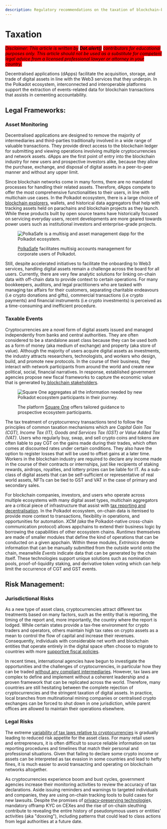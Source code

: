 ```yaml
---
description: Regulatory recommendations on the taxation of blockchain-based transactions.
---
```


# Taxation

_<mark style="background-color:red;">Disclaimer: This article is written by</mark> <mark style="background-color:red;"></mark><mark style="background-color:red;">**Dot.alert()**</mark> <mark style="background-color:red;"></mark><mark style="background-color:red;">contributors for educational purposes only. This article should not be used as a substitute for competent legal advice from a licensed professional lawyer or attorney in your country.</mark>_



Decentralised applications (dApps) facilitate the acquisition, storage, and trade of digital assets in line with the Web3 services that they underpin. In the Polkadot ecosystem, interconnected and interoperable platforms support the extraction of events-related data for blockchain transactions that assists in cementing accountability.



## Legal Frameworks:

### Asset Monitoring&#x20;

Decentralised applications are designed to remove the majority of intermediaries and third-parties traditionally involved in a wide range of valuable transactions. They provide direct access to the blockchain ledger for submitting and viewing operations involving multiple cryptocurrencies and network assets. dApps are the first point of entry into the blockchain industry for new users and prospective investors alike, because they allow the purchase, exchange, and disposal of digital assets in a peer-to-peer manner and without any upper limit.&#x20;

Since blockchain networks come in many forms, there are no mandated processes for handling their related assets. Therefore, dApps compete to offer the most comprehensive functionalities to their users, in line with multichain use cases. In the Polkadot ecosystem, there is a large choice of [blockchain explorers](../../../useful-tools/explorers.md), wallets, and historical data aggregators that help with tracking assets held on parachains and blockchain projects as they launch. While these products built by open source teams have historically focused on servicing everyday users, recent developments are more geared towards power users such as institutional investors and enterprise-grade projects.

<figure><img src="../../../.gitbook/assets/R_IPolkasafe.PNG" alt="PolkaSafe is a multisig and asset management dapp for the Polkadot ecosystem."><figcaption><p><a href="https://polkasafe.xyz/">PolkaSafe</a> facilitates multisig accounts management for corporate users of Polkadot.</p></figcaption></figure>

Still, despite accelerated initiatives to facilitate the onboarding to Web3 services, handling digital assets remain a challenge across the board for all users. Currently, there are very few analytic solutions for linking on-chain data with off-chain data to provide context to certain operations. For many bookkeepers, auditors, and legal practitioners who are tasked with managing tax affairs for their customers, separating charitable endeavours (i.e crypto donations and gifts), commercial transactions (i.e crypto payments) and financial instruments (i.e crypto investments) is perceived as a time-consuming and inefficient procedure.

### Taxable Events &#x20;

Cryptocurrencies are a novel form of digital assets issued and managed independently from banks and central authorities. They are often considered to be a standalone asset class because they can be used both as a form of money (aka medium of exchange) and property (aka store of value). Although the majority of users acquire digital assets as investments, the industry attracts researchers, technologists, and workers who design, build, and promote new protocols. In the course of their business, they interact with network participants from around the world and create new political, social, financial narratives. In response, established government agencies propose new fiscal frameworks to capture the economic value that is generated by[ blockchain stakeholders](../platforms/services.md).

<figure><img src="../../../.gitbook/assets/R_ISubstrateSquareOne.PNG" alt="Square One aggregates all the information needed by new Polkadot ecosystem participants in their journey."><figcaption><p>The platform <a href="https://substrate.io/ecosystem/square-one/">Square One</a> offers tailored guidance to prospective ecosystem participants.</p></figcaption></figure>

The tax treatment of cryptocurrency transactions tend to follow the principles of common taxation mechanisms which are _Capital Gain Tax (CGT), Income Tax (IT), Goods and Services Tax (GST) or Value Added Tax (VAT)_. Users who regularly buy, swap, and sell crypto coins and tokens are often liable to pay CGT on the gains made during their trades, which often comes at discounted rates under certain conditions. They also have the option to register losses that will be used to offset gains at a later time. Workers in the blockchain industry are required to declare any income made in the course of their contracts or internships, just like recipients of staking rewards, airdrops, royalties, and lottery prizes can be liable for IT. As a sub-class of digital assets that can be self-sufficient or  representative of real world assets, NFTs can be tied to GST and VAT in the case of primary and secondary sales.&#x20;

For blockchain companies, investors, and users who operate across multiple ecosystems with many digital asset types, multichain aggregators are a critical piece of infrastructure that assist with [tax reporting and decentralisation](https://www.imf.org/en/Blogs/Articles/2023/07/05/crypto-poses-significant-tax-problems-and-they-could-get-worse). In the Polkadot ecosystem, on-chain data is itemised to provide more context to transactions, flexibility in operations, and opportunities for automation. _XCM (aka_ the Polkadot-native cross-chain communication protocol) allows appchains to extend their business logic by borrowing the capabilities of other ecosystem chains. _Runtimes_ themselves are made of smaller modules that define the kind of operations that can be conducted on a given appchain. Within these modules, _Extrinsics_ denote information that can be manually submitted from the outside world onto the chain, meanwhile _Events_ indicate data that can be generated by the chain itself. These technologies support unique solutions such as nomination pools, proof-of-liquidity staking, and derivative token voting which can help limit the occurrence of CGT and GST events.



## Risk Management:

### Jurisdictional Risks&#x20;

As a new type of asset class, cryptocurrencies attract different tax treatments based on many factors, such as the entity that is reporting, the timing of the report and, more importantly, the country where the report is lodged. While certain states provide a tax-free environment for crypto traders and operators, others maintain high tax rates on crypto assets as a mean to control the flow of capital and increase their revenues. Consequently, individuals with considerable net worth and blockchain entities that operate entirely in the digital space often choose to migrate to countries with more [supportive fiscal policies](https://www.globalcitizensolutions.com/crypto-tax-haven/).

In recent times, international agencies have begun to investigate the opportunities and the challenges of cryptocurrencies, in particular how they can be traded [without any compliant intermediaries](insurance.md). However, tax laws are complex to define and implement without a coherent leadership and a proven framework that can be replicated across the world. Therefore, many countries are still hesitating between the complete rejection of cryptocurrencies and the stringent taxation of digital assets. In practice, local branches from multinational mining companies or centralised crypto exchanges can be forced to shut down in one jurisdiction, while parent offices are allowed to maintain their operations elsewhere.

### Legal Risks

The extreme [variability of tax laws relative to cryptocurrencies](https://chasebuchanan.com/crypto-taxation-portugal-traders-investors/) is gradually leading to reduced risk appetite for the asset class. For many retail users and entrepreneurs, it is often difficult to source reliable information on tax reporting procedures and timelines that match their personal and professional situations. Given that failing to declare some crypto income or assets can be interpreted as tax evasion in some countries and lead to hefty fines, it is much easier to avoid transacting and operating on blockchain networks altogether.&#x20;

As cryptocurrencies experience boom and bust cycles, government agencies increase their monitoring activities to review the accuracy of tax declarations. Aside issuing reminders and warnings to targeted individuals and companies, they are using on-chain tracking tools to build cases for new lawsuits. Despite the promises of [privacy-preserving technologie](../networks/privacy.md)s, mandatory offramp KYC on CEXes and the rise of on-chain sleuthing contribute to revealing the entire history of pseudonymous users or entities' activities (aka "doxxing"), including patterns that could lead to class actions from legal authorities at a future date.

